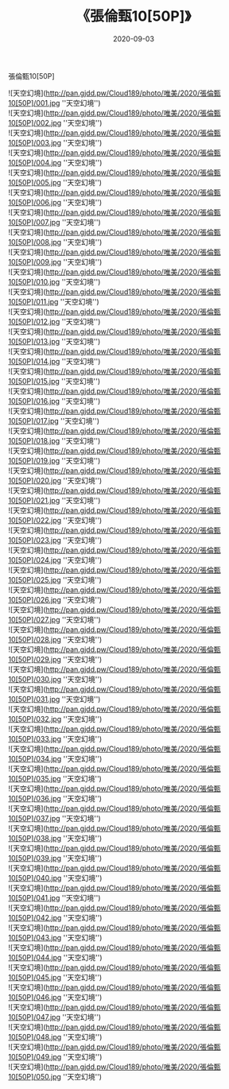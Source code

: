 ﻿---
layout: post
title:  《張倫甄10[50P]》
date:   2020-09-03
img: http://pan.gjdd.pw/Cloud189/photo/唯美/2020/張倫甄10[50P]/000.jpg
categories: [美女, 清纯, 唯美]
---

張倫甄10[50P]



![天空幻境](http://pan.gjdd.pw/Cloud189/photo/唯美/2020/張倫甄10[50P]/001.jpg ''天空幻境'') <br>
![天空幻境](http://pan.gjdd.pw/Cloud189/photo/唯美/2020/張倫甄10[50P]/002.jpg ''天空幻境'') <br>
![天空幻境](http://pan.gjdd.pw/Cloud189/photo/唯美/2020/張倫甄10[50P]/003.jpg ''天空幻境'') <br>
![天空幻境](http://pan.gjdd.pw/Cloud189/photo/唯美/2020/張倫甄10[50P]/004.jpg ''天空幻境'') <br>
![天空幻境](http://pan.gjdd.pw/Cloud189/photo/唯美/2020/張倫甄10[50P]/005.jpg ''天空幻境'') <br>
![天空幻境](http://pan.gjdd.pw/Cloud189/photo/唯美/2020/張倫甄10[50P]/006.jpg ''天空幻境'') <br>
![天空幻境](http://pan.gjdd.pw/Cloud189/photo/唯美/2020/張倫甄10[50P]/007.jpg ''天空幻境'') <br>
![天空幻境](http://pan.gjdd.pw/Cloud189/photo/唯美/2020/張倫甄10[50P]/008.jpg ''天空幻境'') <br>
![天空幻境](http://pan.gjdd.pw/Cloud189/photo/唯美/2020/張倫甄10[50P]/009.jpg ''天空幻境'') <br>
![天空幻境](http://pan.gjdd.pw/Cloud189/photo/唯美/2020/張倫甄10[50P]/010.jpg ''天空幻境'') <br>
![天空幻境](http://pan.gjdd.pw/Cloud189/photo/唯美/2020/張倫甄10[50P]/011.jpg ''天空幻境'') <br>
![天空幻境](http://pan.gjdd.pw/Cloud189/photo/唯美/2020/張倫甄10[50P]/012.jpg ''天空幻境'') <br>
![天空幻境](http://pan.gjdd.pw/Cloud189/photo/唯美/2020/張倫甄10[50P]/013.jpg ''天空幻境'') <br>
![天空幻境](http://pan.gjdd.pw/Cloud189/photo/唯美/2020/張倫甄10[50P]/014.jpg ''天空幻境'') <br>
![天空幻境](http://pan.gjdd.pw/Cloud189/photo/唯美/2020/張倫甄10[50P]/015.jpg ''天空幻境'') <br>
![天空幻境](http://pan.gjdd.pw/Cloud189/photo/唯美/2020/張倫甄10[50P]/016.jpg ''天空幻境'') <br>
![天空幻境](http://pan.gjdd.pw/Cloud189/photo/唯美/2020/張倫甄10[50P]/017.jpg ''天空幻境'') <br>
![天空幻境](http://pan.gjdd.pw/Cloud189/photo/唯美/2020/張倫甄10[50P]/018.jpg ''天空幻境'') <br>
![天空幻境](http://pan.gjdd.pw/Cloud189/photo/唯美/2020/張倫甄10[50P]/019.jpg ''天空幻境'') <br>
![天空幻境](http://pan.gjdd.pw/Cloud189/photo/唯美/2020/張倫甄10[50P]/020.jpg ''天空幻境'') <br>
![天空幻境](http://pan.gjdd.pw/Cloud189/photo/唯美/2020/張倫甄10[50P]/021.jpg ''天空幻境'') <br>
![天空幻境](http://pan.gjdd.pw/Cloud189/photo/唯美/2020/張倫甄10[50P]/022.jpg ''天空幻境'') <br>
![天空幻境](http://pan.gjdd.pw/Cloud189/photo/唯美/2020/張倫甄10[50P]/023.jpg ''天空幻境'') <br>
![天空幻境](http://pan.gjdd.pw/Cloud189/photo/唯美/2020/張倫甄10[50P]/024.jpg ''天空幻境'') <br>
![天空幻境](http://pan.gjdd.pw/Cloud189/photo/唯美/2020/張倫甄10[50P]/025.jpg ''天空幻境'') <br>
![天空幻境](http://pan.gjdd.pw/Cloud189/photo/唯美/2020/張倫甄10[50P]/026.jpg ''天空幻境'') <br>
![天空幻境](http://pan.gjdd.pw/Cloud189/photo/唯美/2020/張倫甄10[50P]/027.jpg ''天空幻境'') <br>
![天空幻境](http://pan.gjdd.pw/Cloud189/photo/唯美/2020/張倫甄10[50P]/028.jpg ''天空幻境'') <br>
![天空幻境](http://pan.gjdd.pw/Cloud189/photo/唯美/2020/張倫甄10[50P]/029.jpg ''天空幻境'') <br>
![天空幻境](http://pan.gjdd.pw/Cloud189/photo/唯美/2020/張倫甄10[50P]/030.jpg ''天空幻境'') <br>
![天空幻境](http://pan.gjdd.pw/Cloud189/photo/唯美/2020/張倫甄10[50P]/031.jpg ''天空幻境'') <br>
![天空幻境](http://pan.gjdd.pw/Cloud189/photo/唯美/2020/張倫甄10[50P]/032.jpg ''天空幻境'') <br>
![天空幻境](http://pan.gjdd.pw/Cloud189/photo/唯美/2020/張倫甄10[50P]/033.jpg ''天空幻境'') <br>
![天空幻境](http://pan.gjdd.pw/Cloud189/photo/唯美/2020/張倫甄10[50P]/034.jpg ''天空幻境'') <br>
![天空幻境](http://pan.gjdd.pw/Cloud189/photo/唯美/2020/張倫甄10[50P]/035.jpg ''天空幻境'') <br>
![天空幻境](http://pan.gjdd.pw/Cloud189/photo/唯美/2020/張倫甄10[50P]/036.jpg ''天空幻境'') <br>
![天空幻境](http://pan.gjdd.pw/Cloud189/photo/唯美/2020/張倫甄10[50P]/037.jpg ''天空幻境'') <br>
![天空幻境](http://pan.gjdd.pw/Cloud189/photo/唯美/2020/張倫甄10[50P]/038.jpg ''天空幻境'') <br>
![天空幻境](http://pan.gjdd.pw/Cloud189/photo/唯美/2020/張倫甄10[50P]/039.jpg ''天空幻境'') <br>
![天空幻境](http://pan.gjdd.pw/Cloud189/photo/唯美/2020/張倫甄10[50P]/040.jpg ''天空幻境'') <br>
![天空幻境](http://pan.gjdd.pw/Cloud189/photo/唯美/2020/張倫甄10[50P]/041.jpg ''天空幻境'') <br>
![天空幻境](http://pan.gjdd.pw/Cloud189/photo/唯美/2020/張倫甄10[50P]/042.jpg ''天空幻境'') <br>
![天空幻境](http://pan.gjdd.pw/Cloud189/photo/唯美/2020/張倫甄10[50P]/043.jpg ''天空幻境'') <br>
![天空幻境](http://pan.gjdd.pw/Cloud189/photo/唯美/2020/張倫甄10[50P]/044.jpg ''天空幻境'') <br>
![天空幻境](http://pan.gjdd.pw/Cloud189/photo/唯美/2020/張倫甄10[50P]/045.jpg ''天空幻境'') <br>
![天空幻境](http://pan.gjdd.pw/Cloud189/photo/唯美/2020/張倫甄10[50P]/046.jpg ''天空幻境'') <br>
![天空幻境](http://pan.gjdd.pw/Cloud189/photo/唯美/2020/張倫甄10[50P]/047.jpg ''天空幻境'') <br>
![天空幻境](http://pan.gjdd.pw/Cloud189/photo/唯美/2020/張倫甄10[50P]/048.jpg ''天空幻境'') <br>
![天空幻境](http://pan.gjdd.pw/Cloud189/photo/唯美/2020/張倫甄10[50P]/049.jpg ''天空幻境'') <br>
![天空幻境](http://pan.gjdd.pw/Cloud189/photo/唯美/2020/張倫甄10[50P]/050.jpg ''天空幻境'') <br>